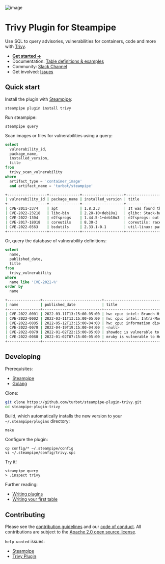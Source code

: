 ![image](https://hub.steampipe.io/images/plugins/turbot/trivy-social-graphic.png)

# Trivy Plugin for Steampipe

Use SQL to query advisories, vulnerabilities for containers, code and more with [Trivy](https://github.com/aquasecurity/trivy).

- **[Get started →](https://hub.steampipe.io/plugins/turbot/trivy)**
- Documentation: [Table definitions & examples](https://hub.steampipe.io/plugins/turbot/trivy/tables)
- Community: [Slack Channel](https://steampipe.io/community/join)
- Get involved: [Issues](https://github.com/turbot/steampipe-plugin-trivy/issues)

## Quick start

Install the plugin with [Steampipe](https://steampipe.io):

```shell
steampipe plugin install trivy
```

Run steampipe:

```shell
steampipe query
```

Scan images or files for vulnerabilities using a query:

```sql
select
  vulnerability_id,
  package_name,
  installed_version,
  title
from
  trivy_scan_vulnerability
where
  artifact_type = 'container_image'
  and artifact_name = 'turbot/steampipe'
```

```sh
+------------------+--------------+-------------------+----------------------------+
| vulnerability_id | package_name | installed_version | title                      |
+------------------+--------------+-------------------+----------------------------+
| CVE-2011-3374    | apt          | 1.8.2.3           | It was found that apt-key… |
| CVE-2022-23218   | libc-bin     | 2.28-10+deb10u1   | glibc: Stack-based buffer… |
| CVE-2022-1304    | e2fsprogs    | 1.44.5-1+deb10u3  | e2fsprogs: out-of-bounds … |
| CVE-2017-18018   | coreutils    | 8.30-3            | coreutils: race condition… |
| CVE-2022-0563    | bsdutils     | 2.33.1-0.1        | util-linux: partial discl… |
+------------------+--------------+-------------------+----------------------------+
```

Or, query the database of vulnerability definitions:

```sql
select
  name,
  published_date,
  title
from
  trivy_vulnerability
where
  name like 'CVE-2022-%'
order by
  name
```

```sh
+---------------+---------------------------+------------------------------------+
| name          | published_date            | title                              |
+---------------+---------------------------+------------------------------------+
| CVE-2022-0001 | 2022-03-11T13:15:00-05:00 | hw: cpu: intel: Branch History In… |
| CVE-2022-0002 | 2022-03-11T13:15:00-05:00 | hw: cpu: intel: Intra-Mode BTI   … |
| CVE-2022-0005 | 2022-05-12T13:15:00-04:00 | hw: cpu: information disclosure v… |
| CVE-2022-0070 | 2022-04-19T19:15:00-04:00 | <null>                             |
| CVE-2022-0079 | 2022-01-02T22:15:00-05:00 | showdoc is vulnerable to Generati… |
| CVE-2022-0080 | 2022-01-02T07:15:00-05:00 | mruby is vulnerable to Heap-based… |
+---------------+---------------------------+------------------------------------+
```

## Developing

Prerequisites:

- [Steampipe](https://steampipe.io/downloads)
- [Golang](https://golang.org/doc/install)

Clone:

```sh
git clone https://github.com/turbot/steampipe-plugin-trivy.git
cd steampipe-plugin-trivy
```

Build, which automatically installs the new version to your `~/.steampipe/plugins` directory:

```shell
make
```

Configure the plugin:

```shell
cp config/* ~/.steampipe/config
vi ~/.steampipe/config/trivy.spc
```

Try it!

```shell
steampipe query
> .inspect trivy
```

Further reading:

- [Writing plugins](https://steampipe.io/docs/develop/writing-plugins)
- [Writing your first table](https://steampipe.io/docs/develop/writing-your-first-table)

## Contributing

Please see the [contribution guidelines](https://github.com/turbot/steampipe/blob/main/CONTRIBUTING.md) and our [code of conduct](https://github.com/turbot/steampipe/blob/main/CODE_OF_CONDUCT.md). All contributions are subject to the [Apache 2.0 open source license](https://github.com/turbot/steampipe-plugin-prometheus/blob/main/LICENSE).

`help wanted` issues:

- [Steampipe](https://github.com/turbot/steampipe/labels/help%20wanted)
- [Trivy Plugin](https://github.com/turbot/steampipe-plugin-trivy/labels/help%20wanted)
